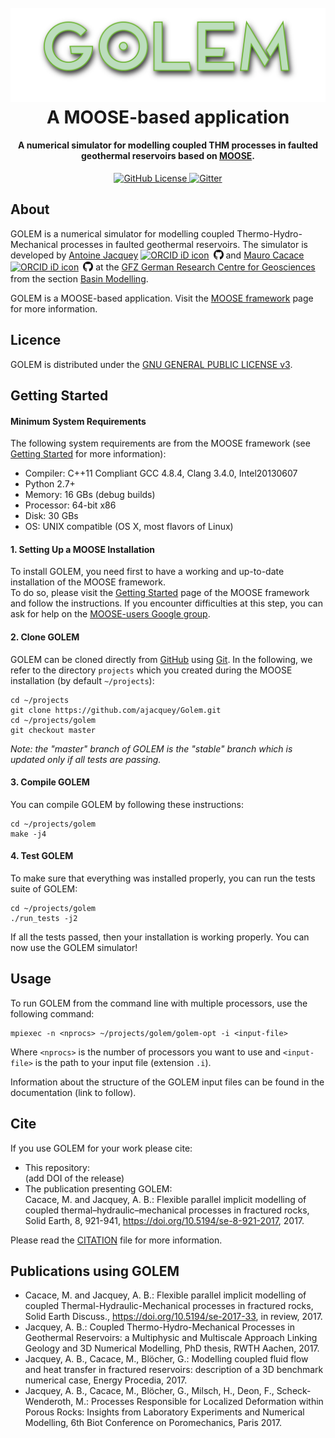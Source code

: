 <h1 align="center">
  <br>
  <a href="https://github.com/ajacquey/Golem"><img src="images/golem_logo.png" alt="GOLEM" width="600"></a>
  <br>
  A MOOSE-based application
  <br>
</h1>

<h4 align="center">A numerical simulator for modelling coupled THM processes in faulted geothermal reservoirs based on <a href="http://mooseframework.org/" target="blank">MOOSE</a>.</h4>

<p align="center">
  <a href="LICENSE">
    <img src="https://img.shields.io/badge/license-GPLv3-blue.svg"
         alt="GitHub License">
  </a>
  <a href="https://gitter.im/Golem-Moose/golem">
    <img src="https://img.shields.io/gitter/room/nwjs/nw.js.svg"
         alt="Gitter">
  </a>
</p>

## About
GOLEM is a numerical simulator for modelling coupled Thermo-Hydro-Mechanical processes in faulted geothermal reservoirs.
The simulator is developed by [Antoine Jacquey](http://www.gfz-potsdam.de/en/staff/antoine-jacquey/) <a href="https://orcid.org/0000-0002-6259-4305" target="orcid.widget" rel="noopener noreferrer" style="vertical-align:top;"><img src="https://orcid.org/sites/default/files/images/orcid_16x16.png" style="width:1em;margin-right:.5em;" alt="ORCID iD icon"></a><a href="https://github.com/ajacquey/" target="github.widget" rel="noopener noreferrer" style="vertical-align:top;"><img src="images/GitHub-Mark-32px.png" width="16" margin-right=".5em;" alt="GitHub icon id"></a> and [Mauro Cacace](http://www.gfz-potsdam.de/en/section/basin-modeling/staff/profil/mauro-cacace/) <a href="https://orcid.org/0000-0001-6101-9918" target="orcid.widget" rel="noopener noreferrer" style="vertical-align:top;"><img src="https://orcid.org/sites/default/files/images/orcid_16x16.png" style="width:1em;margin-right:.5em;" alt="ORCID iD icon"></a><a href="https://github.com/mcacace" target="github.widget" rel="noopener noreferrer" style="vertical-align:top;"><img src="images/GitHub-Mark-32px.png" width="16" margin-right=".5em;" alt="GitHub icon id"></a> at the [GFZ German Research Centre for Geosciences](http://www.gfz-potsdam.de/en/home/) from the section [Basin Modelling](http://www.gfz-potsdam.de/en/section/basin-modeling/).


GOLEM is a MOOSE-based application. Visit the [MOOSE framework](http://mooseframework.org) page for more information.

## Licence
GOLEM is distributed under the [GNU GENERAL PUBLIC LICENSE v3](https://github.com/ajacquey/Golem/blob/master/LICENSE).


## Getting Started

#### Minimum System Requirements
The following system requirements are from the MOOSE framework (see [Getting Started](http://mooseframework.org/getting-started/) for more information):
* Compiler: C++11 Compliant GCC 4.8.4, Clang 3.4.0, Intel20130607
* Python 2.7+
* Memory: 16 GBs (debug builds)
* Processor: 64-bit x86
* Disk: 30 GBs
* OS: UNIX compatible (OS X, most flavors of Linux)

#### 1. Setting Up a MOOSE Installation
To install GOLEM, you need first to have a working and up-to-date installation of the MOOSE framework.  
To do so, please visit the [Getting Started](http://mooseframework.org/getting-started/) page of the MOOSE framework and follow the instructions. If you encounter difficulties at this step, you can ask for help on the [MOOSE-users Google group](https://groups.google.com/forum/#!forum/moose-users).

#### 2. Clone GOLEM
GOLEM can be cloned directly from [GitHub](https://github.com/ajacquey/Golem) using [Git](https://git-scm.com/). In the following, we refer to the directory `projects` which you created during the MOOSE installation (by default `~/projects`):  

    cd ~/projects
    git clone https://github.com/ajacquey/Golem.git
    cd ~/projects/golem
    git checkout master

*Note: the "master" branch of GOLEM is the "stable" branch which is updated only if all tests are passing.*

#### 3. Compile GOLEM
You can compile GOLEM by following these instructions:

    cd ~/projects/golem
    make -j4

#### 4. Test GOLEM
To make sure that everything was installed properly, you can run the tests suite of GOLEM:

    cd ~/projects/golem
    ./run_tests -j2

If all the tests passed, then your installation is working properly. You can now use the GOLEM simulator!

## Usage
To run GOLEM from the command line with multiple processors, use the following command:

    mpiexec -n <nprocs> ~/projects/golem/golem-opt -i <input-file>

Where `<nprocs>` is the number of processors you want to use and `<input-file>` is the path to your input file (extension `.i`).  

Information about the structure of the GOLEM input files can be found in the documentation (link to follow).
## Cite

If you use GOLEM for your work please cite:
* This repository:  
(add DOI of the release)
* The publication presenting GOLEM:  
 Cacace, M. and Jacquey, A. B.: Flexible parallel implicit modelling of coupled thermal–hydraulic–mechanical processes in fractured rocks, Solid Earth, 8, 921-941, https://doi.org/10.5194/se-8-921-2017, 2017.  


Please read the [CITATION](https://github.com/ajacquey/Golem/blob/master/CITATION) file for more information.

## Publications using GOLEM

* Cacace, M. and Jacquey, A. B.: Flexible parallel implicit modelling of coupled Thermal-Hydraulic-Mechanical processes in fractured rocks, Solid Earth Discuss., https://doi.org/10.5194/se-2017-33, in review, 2017.
* Jacquey, A. B.: Coupled Thermo-Hydro-Mechanical Processes in Geothermal Reservoirs: a Multiphysic and Multiscale Approach Linking Geology and 3D Numerical Modelling, PhD thesis, RWTH Aachen, 2017.
* Jacquey, A. B., Cacace, M., Blöcher, G.: Modelling coupled fluid flow and heat transfer in fractured reservoirs: description of a 3D benchmark numerical case, Energy Procedia, 2017.
* Jacquey, A. B., Cacace, M., Blöcher, G., Milsch, H., Deon, F., Scheck-Wenderoth, M.: Processes Responsible for Localized Deformation within Porous Rocks: Insights from Laboratory Experiments and Numerical Modelling, 6th Biot Conference on Poromechanics, Paris 2017.